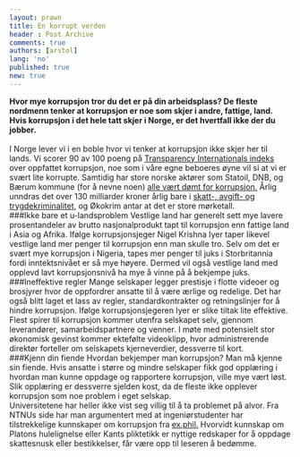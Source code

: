 ```yaml
---
layout: prawn
title: En korrupt verden
header : Post Archive
comments: true
authors: [arstol]
lang: 'no'
published: true
new: true
---
```


**Hvor mye korrupsjon tror du det er på din arbeidsplass? De fleste nordmenn tenker at korrupsjon er noe som skjer i andre, fattige, land. Hvis korrupsjon i det hele tatt skjer i Norge, er det hvertfall ikke der du jobber.**
<br>
<br>
I Norge lever vi i en boble hvor vi tenker at korrupsjon ikke skjer her til lands. Vi scorer 90 av 100 poeng på [Transparency Internationals indeks](http://cpi.transparency.org/cpi2012/results/) over oppfattet korrupsjon, noe som i våre egne beboeres øyne vil si at vi er svært lite korrupte. Samtidig har store norske aktører som Statoil, DNB, og Bærum kommune (for å nevne noen) [alle vært dømt for korrupsjon.](http://www.ks.no/PageFiles/33709/Domssamling2012.pdf) Årlig unndras det over 130 milliarder kroner årlig bare i [skatt-, avgift- og trygdekriminalitet,](http://e24.no/naeringsliv/oekokrim-frykter-mer-korrupsjon-i-norge/20321493) og Økokrim antar at det er store mørketall. 
<br>
###Ikke bare et u-landsproblem
Vestlige land har generelt sett mye lavere prosentandeler av brutto nasjonalprodukt tapt til korrupsjon enn fattige land i Asia og Afrika. Ifølge korrupsjonsjeger Nigel Krishna Iyer taper likevel vestlige land mer penger til korrupsjon enn man skulle tro. Selv om det er svært mye korrupsjon i Nigeria, tapes mer penger til juks i Storbritannia fordi inntektsnivået er så mye høyere. Dermed vil også vestlige land med opplevd lavt korrupsjonsnivå ha mye å vinne på å bekjempe juks.
<br>
###Ineffektive regler
Mange selskaper legger prestisje i flotte videoer og brosjyrer hvor de oppfordrer ansatte til å være ærlige og redelige. Det har også blitt laget et lass av regler, standardkontrakter og retningslinjer for å hindre korrupsjon.  Ifølge korrupsjonsjegeren Iyer er slike tiltak lite effektive. Flest spirer til korrupsjon kommer utenfra selskapet selv, gjennom leverandører, samarbeidspartnere og venner. I møte med potensielt stor økonomisk gevinst kommer ektefølte videoklipp, hvor administrerende direktør forteller om selskapets kjerneverdier, dessverre til kort. 
<br>
###Kjenn din fiende
Hvordan bekjemper man korrupsjon? Man må kjenne sin fiende. Hvis ansatte i større og mindre selskaper fikk god opplæring i hvordan man kunne oppdage og rapportere korrupsjon, ville mye vært løst. Slik opplæring er dessverre sjelden kost, da de fleste ikke opplever korrupsjon som noe problem i eget selskap. 
<br>
Universitetene har heller ikke vist seg villig til å ta problemet på alvor. Fra NTNUs side har man argumentert med at ingeniørstudenter har tilstrekkelige kunnskaper om korrupsjon fra [ex.phil.](http://dusken.no/articles/details/23129/hull-i-undervisningen/) Hvorvidt kunnskap om Platons hulelignelse eller Kants pliktetikk er nyttige redskaper for å oppdage skattesnusk eller bestikkelser, får være opp til leseren å bedømme.


